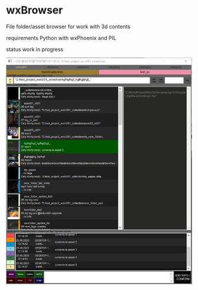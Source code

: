 # wxBrowser
File folder/asset browser for work with 3d contents

requirements Python with wxPhoenix and PIL

status work in progress


![alt text](ui_screenshot.png "Preview App")
